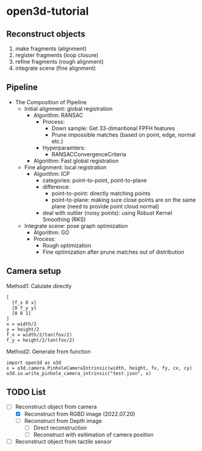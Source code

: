 # open3d-tutorial

## Reconstruct objects

1. make fragments (alignment)
2. register fragments (loop closure)
3. refine fragments (rough alignment)
4. integrate scene (fine alignment)

## Pipeline

* The Composition of Pipeline
  * Initial alignment: global registration
    * Algorithm: RANSAC 
      * Process:
        * Down sample: Get 33-dimantional FPFH features
        * Prune impossible matches (based on point, edge, normal etc.)
      * Hyperparamters:
        * RANSACConvergenceCriteria
    * Algorithm: Fast global registration
  * Fine alignment: local registration
    * Algorithm: ICP
      * categories: point-to-point, point-to-plane
      * difference:
        * point-to-point: directly matching points
        * point-to-plane: making sure close points are on the same plane (need to provide point cloud normal)
      * deal with outlier (noisy points): using Robust Kernel Smoothing (RKS)
  * Integrate scene: pose graph optimization
    * Algorithm: GO
    * Process:
      * Rough optimization
      * Fine optimization after prune matches out of distribution

## Camera setup

Method1: Calulate directly

```
[
  [f_x 0 x]
  [0 f_y y]
  [0 0 1]
]
x = width/2
y = height/2
f_x = width/2/tan(fov/2)
f_y = height/2/tan(fov/2)
```

Method2: Generate from function
```
import open3d as o3d
x = o3d.camera.PinholeCameraIntrinsic(width, height, fx, fy, cx, cy)
o3d.io.write_pinhole_camera_intrinsic("test.json", x)
```

## TODO List

- [ ] Reconstruct object from camera
  - [x] Reconstruct from RGBD image (2022.07.20)
  - [ ] Reconstruct from Depth image
    - [ ] Direct reconstruction
    - [ ] Reconstruct with esitimation of camera position
- [ ] Reconstruct object from tactile sensor